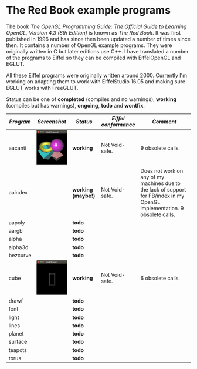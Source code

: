 The Red Book example programs
=============================

The book *The OpenGL Programming Guide:  The Official Guide to Learning OpenGL, Version 4.3 (8th Edition)* is known as *The Red Book*. It was first published in 1996 and has since then been updated a number of times since then. It contains a number of OpenGL example programs. They were originally written in C but later editions use C++. I have translated a number of the programs to Eiffel so they can be compiled with EiffelOpenGL and EGLUT.

All these Eiffel programs were originally written around 2000. Currently I'm working on adapting them to work with EiffelStudio 16.05 and making sure EGLUT works with FreeGLUT.

Status can be one of **completed** (compiles and no warnings), **working** (compiles but has warnings), **ongoing**, **todo** and **wontfix**.

| *Program* | *Screenshot* | *Status* | *Eiffel conformance* | *Comment* |
| --------- | ------------ | -------- | -------------------- | --------- |
| aacanti   | ![Screenshot](./aacanti/aacanti.png) | **working** | Not Void-safe. | 9 obsolete calls. |
| aaindex   |  | **working (maybe!)** | Not Void-safe. | Does not work on any of my machines due to the lack of support for FB/index in my OpenGL implementation. 9 obsolete calls. |
| aapoly    |  | **todo** |  |  |
| aargb     |  | **todo** |  |  |
| alpha     |  | **todo** |  |  |
| alpha3d   |  | **todo** |  |  |
| bezcurve  |  | **todo** |  |  |
| cube      | ![Screenshot](./cube/cube.png) | **working** | Not Void-safe. | 6 obsolete calls. |
| drawf     |  | **todo** |  |  |
| font      |  | **todo** |  |  |
| light     |  | **todo** |  |  |
| lines     |  | **todo** |  |  |
| planet    |  | **todo** |  |  |
| surface   |  | **todo** |  |  |
| teapots   |  | **todo** |  |  |
| torus     |  | **todo** |  |  |
